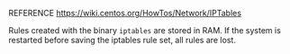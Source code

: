 REFERENCE https://wiki.centos.org/HowTos/Network/IPTables

Rules created with the binary `iptables` are stored in RAM. If the system is restarted before saving the iptables rule set, all rules are lost.

